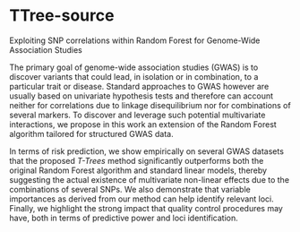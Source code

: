 TTree-source
============

Exploiting SNP correlations within Random Forest for Genome-Wide Association Studies

The primary goal of genome-wide association studies (GWAS) is to discover variants that could lead, in isolation or in combination, to a particular trait or disease. Standard approaches to GWAS however are usually based on univariate hypothesis tests and therefore can account neither for correlations due to linkage disequilibrium nor for combinations of several markers. To discover and leverage such potential multivariate interactions, we propose in this work an extension of the Random Forest algorithm tailored for structured GWAS data.

In terms of risk prediction, we show empirically on several GWAS datasets that the proposed *T-Trees* method significantly outperforms both the original Random Forest algorithm and standard linear models, thereby suggesting the actual existence of multivariate non-linear effects due to the combinations of several SNPs. We also demonstrate that variable importances as derived from our method can help identify relevant loci. Finally, we highlight the strong impact that quality control procedures may have, both in terms of predictive power and loci identification.
